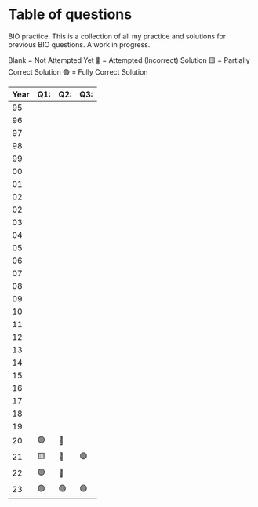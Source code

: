 # Table of questions
BIO practice. This is a collection of all my practice and solutions for previous BIO questions. A work in progress.

Blank = Not Attempted Yet 
🔷 = Attempted (Incorrect) Solution
🟨 = Partially Correct Solution
🟢 = Fully Correct Solution


| Year | Q1:  | Q2:  | Q3:  |
| ---- | ---- | ---- | ---- |
| 95   |      |      |      |
| 96   |      |      |      |
| 97   |      |      |      |
| 98   |      |      |      |
| 99   |      |      |      |
| 00   |      |      |      |
| 01   |      |      |      |
| 02   |      |      |      |
| 02   |      |      |      |
| 03   |      |      |      |
| 04   |      |      |      |
| 05   |      |      |      |
| 06   |      |      |      |
| 07   |      |      |      |
| 08   |      |      |      |
| 09   |      |      |      |
| 10   |      |      |      |
| 11   |      |      |      |
| 12   |      |      |      |
| 13   |      |      |      |
| 14   |      |      |      |
| 15   |      |      |      |
| 16   |      |      |      |
| 17   |      |      |      |
| 18   |      |      |      |
| 19   |      |      |      |
| 20   |  🟢  |  🔷  |      |
| 21   |  🟨  |  🔷  |  🟢  |
| 22   |  🟢  |  🔷  |      |
| 23   |  🟢  |  🟢  |  🟢  |
